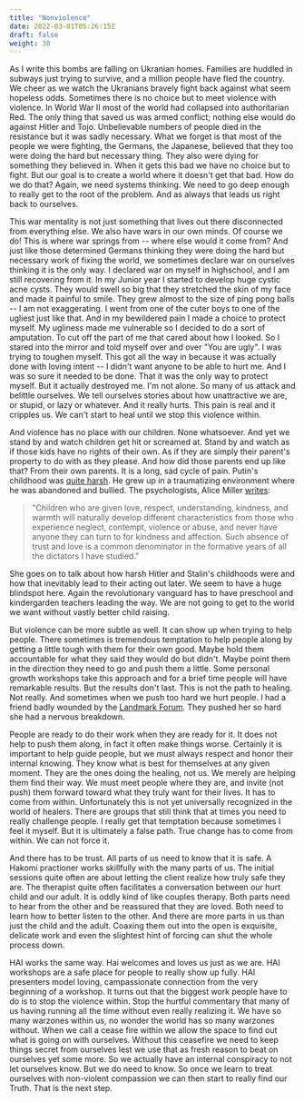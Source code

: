 ```yaml
---
title: "Nonviolence"
date: 2022-03-01T05:26:15Z
draft: false
weight: 30
---
```


As I write this bombs are falling on Ukranian homes. Families are huddled in subways just trying to survive, and a million people have fled the country. We cheer as we watch the Ukranians bravely fight back against what seem hopeless odds. Sometimes there is no choice but to meet violence with violence. In World War II most of the world had collapsed into authoritarian Red. The only thing that saved us was armed conflict; nothing else would do against Hitler and Tojo. Unbelievable numbers of people died in the resistance but it was sadly necessary. What we forget is that most of the people we were fighting, the Germans, the Japanese, believed that they too were doing the hard but necessary thing. They also were dying for something they believed in. When it gets this bad we have no choice but to fight. But our goal is to create a world where it doesn't get that bad. How do we do that? Again, we need systems thinking. We need to go deep enough to really get to the root of the problem. And as always that leads us right back to ourselves.

This war mentality is not just something that lives out there disconnected from everything else. We also have wars in our own minds. Of course we do! This is where war springs from -- where else would it come from? And just like those determined Germans thinking they were doing the hard but necessary work of fixing the world, we sometimes declare war on ourselves thinking it is the only way. I declared war on myself in highschool,  and I am still recovering from it. In my Junior year I started to develop huge cystic acne cysts. They would swell so big that they stretched the skin of my face and made it painful to smile. They grew almost to the size of ping pong balls -- I am not exaggerating. I went from one of the cuter boys to one of the ugliest just like that. And in my bewildered pain I made a choice to protect myself. My ugliness made me vulnerable so I decided to do a sort of amputation. To cut off the part of me that cared about how I looked. So I stared into the mirror and told myself over and over "You are ugly". I was trying to toughen myself. This got all the way in because it was actually done with loving intent -- I didn't want anyone to be able to hurt me. And I was so sure it needed to be done. That it was the only way to protect myself. But it actually destroyed me. I'm not alone. So many of us attack and belittle ourselves. We tell ourselves stories about how unattractive we are, or stupid, or lazy or whatever. And it really hurts. This pain is real and it cripples us. We can't start to heal until we stop this violence within.

And violence has no place with our children. None whatsoever. And yet we stand by and watch children get hit or screamed at. Stand by and watch as if those kids have no rights of their own. As if they are simply their parent's property to do with as they please. And how did those parents end up like that? From their own parents. It is a long, sad cycle of pain. Putin's childhood was [quite harsh](https://acestoohigh.com/2022/03/02/how-vladimir-putins-childhood-is-affecting-us-all/). He grew up in a traumatizing environment where he was abandoned and bullied. The psychologists, Alice Miller [writes](https://www.alice-miller.com/en/the-ignorance-or-how-we-produce-the-evil/):

>"Children who are given love, respect, understanding, kindness, and warmth will naturally develop different characteristics from those who experience neglect, contempt, violence or abuse, and never have anyone they can turn to for kindness and affection. Such absence of trust and love is a common denominator in the formative years of all the dictators I have studied."

She goes on to talk about how harsh Hitler and Stalin's childhoods were and how that inevitably lead to their acting out later. We seem to have a huge blindspot here. Again the revolutionary vanguard has to have preschool and kindergarden teachers leading the way. We are not going to get to the world we want without vastly better child raising.

But violence can be more subtle as well. It can show up when trying to help people. There sometimes is tremendous temptation to help people along by getting a little tough with them for their own good. Maybe hold them accountable for what they said they would do but didn't. Maybe point them in the direction they need to go and push them a little. Some personal growth workshops take this approach and for a brief time people will have remarkable results. But the results don't last. This is not the path to healing. Not really. And sometimes when we push too hard we hurt people. I had a friend badly wounded by the [Landmark Forum](https://www.landmarkworldwide.com/). They pushed her so hard she had a nervous breakdown.

People are ready to do their work when they are ready for it. It does not help to push them along, in fact it often make things worse. Certainly it is important to help guide people, but we must always respect and honor their internal knowing. They know what is best for themselves at any given moment. They are the ones doing the healing, not us. We merely are helping them find their way.  We must meet people where they are, and invite (not push) them forward toward what they truly want for their lives. It has to come from within. Unfortunately this is not yet universally recognized in the world of healers. There are groups that still think that at times you need to really challenge people. I really get that temptation because sometimes I feel it myself. But it is ultimately a false path. True change has to come from within. We can not force it.

And there has to be trust. All parts of us need to know that it is safe. A Hakomi practioner works skillfully with the many parts of us. The initial sessions quite often are about letting the client realize how truly safe they are. The therapist quite often facilitates a conversation between our hurt child and our adult. It is oddly kind of like couples therapy. Both parts need to hear from the other and be reassured that they are loved. Both need to learn how to better listen to the other. And there are more parts in us than just the child and the adult. Coaxing them out into the open is exquisite, delicate work and even the slightest hint of forcing can shut the whole process down.

HAI works the same way. Hai welcomes and loves us just as we are. HAI workshops are a safe place for people to really show up fully. HAI presenters model loving, campassionate connection from the very beginning of a workshop. It turns out that the biggest work people have to do is to stop the violence within. Stop the hurtful commentary that many of us having running all the time without even really realizing it. We have so many warzones within us, no wonder the world has so many warzones without. When we call a cease fire within we allow the space to find out what is going on with ourselves. Without this ceasefire we need to keep things secret from ourselves lest we use that as fresh reason to beat on ourselves yet some more. So we actually have an internal conspiracy to not let ourselves know. But we do need to know. So once we learn to treat ourselves with non-violent compassion we can then start to really find our Truth. That is the next step.
